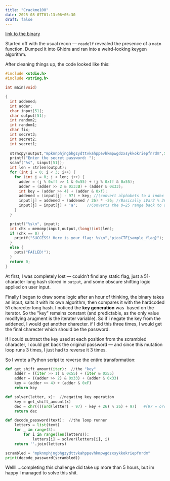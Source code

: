 ```yaml
---
title: "Crackme100"
date: 2025-08-07T01:13:06+05:30
draft: false
---
```


[link to the binary](https://play.picoctf.org/practice/challenge/409)

Started off with the usual recon — `readelf` revealed the presence of a `main` function. Dumped it into Ghidra and ran into a weird-looking keygen algorithm.

After cleaning things up, the code looked like this:

```c
#include <stdio.h>
#include <string.h>

int main(void)

{
  int addened;
  int adder;
  char input[51];
  char output[51];
  int random2;
  int random1;
  char fix;
  int secret3;
  int secret2;
  int secret1;
  
  strncpy(output,"mpknnphjngbhgzydttvkahppevhkmpwgdzxsykkokriepfnrdm",51);
  printf("Enter the secret password: ");
  scanf("%s", &input[51]);
  int len = strlen(output);
  for (int i = 0; i < 3; i++) {
    for (int j = 0; j < len; j++) {
      adder = (j % 0xff >> 1 & 0x55) + (j % 0xff & 0x55);
      adder = (adder >> 2 & 0x33U) + (adder & 0x33);
      int key = (adder >> 4) + (adder & 0xf);
      addened = (input[j] - 97) + key; //(convert alphabets to a index based position like 'a' -> 0, and adds the key )
      input[j] = addened + (addened / 26) * -26; //Basically iVar2 % 26, even for negative values
      input[j] = input[j] + 'a';	//Converts the 0–25 range back to alphabets
    }
  }

  printf("%s\n", input);
  int chk = memcmp(input,output,(long)(int)len);
  if (chk == 0) {
    printf("SUCCESS! Here is your flag: %s\n","picoCTF{sample_flag}");
  }
  else {
    puts("FAILED!");
  }
  return 0;
}
```

At first, I was completely lost — couldn’t find any static flag, just a 51-character long hash stored in `output`, and some obscure shifting logic applied on user input.

Finally I began to draw some logic after an hour of thinking, the binary takes an input, salts it with its own algorithm, then compares it with the hardcoded 51 charecter long hash. I noticed the **key generation** was  based on the iterator. So the "key" remains constant (and predictable, as the only value modifying arugment is the iterater variable). So if i negate the key from the addened, I would get another charecter. if I did this three times, I would get the final charecter which should be the password.

If I could subtract the key used at each position from the scrambled character, I could get back the original password — and since this mutation loop runs 3 times, I just had to reverse it 3 times.

So I wrote a Python script to reverse the entire transformation:

```py
def get_shift_amount(iter):  //the "key"
    adder = ((iter >> 1) & 0x55) + (iter & 0x55)
    adder = ((adder >> 2) & 0x33) + (adder & 0x33)
    key = (adder >> 4) + (adder & 0xF)
    return key

def solver(letter, x):  //negating key operation
    key = get_shift_amount(x)
    dec = chr((((ord(letter) - 97) - key + 26) % 26) + 97)   #(97 = ordinal of 'a')
    return dec

def decode_password(text):  //the loop runner
    letters = list(text)
    for _ in range(3):
        for i in range(len(letters)):
            letters[i] = solver(letters[i], i)
    return ''.join(letters)

scrambled = "mpknnphjngbhgzydttvkahppevhkmpwgdzxsykkokriepfnrdm"
print(decode_password(scrambled))
```

Wellll....completing this challenge did take up more than 5 hours, but im happy I managed to solve this shit.

